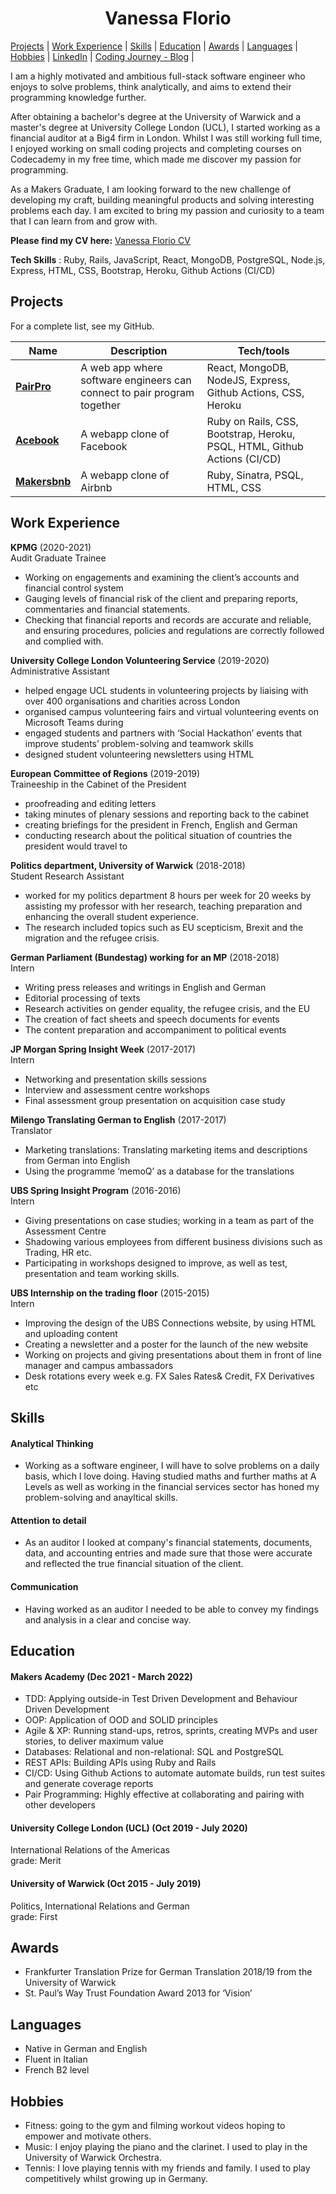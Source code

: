 <h1 align="center"> Vanessa Florio</h1>


[Projects](#projects) |  [Work Experience](#work-experience) | [Skills](#skills) | [Education](#education) | [Awards](#awards) | [Languages](#languages) | [Hobbies](#hobbies) | [LinkedIn](http://www.linkedin.com/in/laurasewilson) | [Coding Journey - Blog](https://medium.com/@vanessarosef) |

I am a highly motivated and ambitious full-stack software engineer who enjoys to solve problems, think analytically, and aims to extend their programming knowledge further.

After obtaining a bachelor's degree at the University of Warwick and a master's degree at University College London (UCL), I started working as a financial auditor at a Big4 firm in London. Whilst I was still working full time, I enjoyed working on small coding projects and completing courses on Codecademy in my free time, which made me discover my passion for programming. 

As a Makers Graduate, I am looking forward to the new challenge of developing my craft, building meaningful products and solving interesting problems each day. I am excited to bring my passion and curiosity to a team that I can learn from and grow with.

**Please find my CV here:** [Vanessa Florio CV](https://github.com/floriov/CV/files/8252591/Vanessa_Florio.CV.2022.pdf)

**Tech Skills** : Ruby, Rails, JavaScript, React, MongoDB, PostgreSQL, Node.js, Express, HTML, CSS, Bootstrap, Heroku, Github Actions (CI/CD)


## Projects

For a complete list, see my GitHub.

| Name                         | Description              | Tech/tools            |
| ---------------------------- | -----------------        | -----------------     |
| **[PairPro](https://github.com/floriov/pair-pro)**  | A web app where software engineers can connect to pair program together      |  React, MongoDB, NodeJS, Express, Github Actions, CSS, Heroku    |
| **[Acebook](https://github.com/floriov/acebook-five-aces)**|   A webapp clone of Facebook     |  Ruby on Rails, CSS, Bootstrap, Heroku, PSQL, HTML, Github Actions (CI/CD)  |
| **[Makersbnb](https://github.com/floriov/Makersbnb-Group-4)**  |  A webapp clone of Airbnb       |  Ruby, Sinatra, PSQL, HTML, CSS  |
    

## Work Experience

**KPMG** (2020-2021)  <br>
Audit Graduate Trainee

* Working on engagements and examining the client’s accounts and financial control system
* Gauging levels of financial risk of the client and preparing reports, commentaries and financial statements. 
* Checking that financial reports and records are accurate and reliable, and ensuring procedures, policies and regulations are correctly followed and complied     with. 



**University College London Volunteering Service** (2019-2020)  <br>
Administrative Assistant 

* helped engage UCL students in volunteering projects by liaising with over 400 organisations and charities across London
* organised campus volunteering fairs and virtual volunteering events on Microsoft Teams during
* engaged students and partners with ‘Social Hackathon’ events that improve students’ problem-solving and teamwork skills 
* designed student volunteering newsletters using HTML



**European Committee of Regions** (2019-2019)<br>
Traineeship in the Cabinet of the President 

* proofreading and editing letters 
* taking minutes of plenary sessions and reporting back to the cabinet 
* creating briefings for the president in French, English and German 
* conducting research about the political situation of countries the president would travel to 



**Politics department, University of Warwick** (2018-2018)<br>
Student Research Assistant 

* worked for my politics department 8 hours per week for 20 weeks by assisting my professor with her research, teaching preparation and enhancing the overall student experience. 
* The research included topics such as EU scepticism, Brexit and the migration and the refugee crisis. 



**German Parliament (Bundestag) working for an MP** (2018-2018)<br>
Intern

* Writing press releases and writings in English and German
* Editorial processing of texts
* Research activities on gender equality, the refugee crisis, and the EU
* The creation of fact sheets and speech documents for events
* The content preparation and accompaniment to political events



**JP Morgan Spring Insight Week** (2017-2017)<br>
Intern

* Networking and presentation skills sessions
* Interview and assessment centre workshops
* Final assessment group presentation on acquisition case study



**Milengo Translating German to English** (2017-2017)<br>
Translator

* Marketing translations: Translating marketing items and descriptions from German into English
* Using the programme ‘memoQ’ as a database for the translations



**UBS Spring Insight Program** (2016-2016)<br>
Intern

* Giving presentations on case studies; working in a team as part of the Assessment Centre
* Shadowing various employees from different business divisions such as Trading, HR etc.
* Participating in workshops designed to improve, as well as test, presentation and team working skills.
 
 
 
**UBS Internship on the trading floor** (2015-2015) <br>
Intern

* Improving the design of the UBS Connections website, by using HTML and uploading content  
* Creating a newsletter and a poster for the launch of the new website 
* Working on projects and giving presentations about them in front of line manager and campus ambassadors 
* Desk rotations every week e.g. FX Sales Rates& Credit, FX Derivatives etc 



## Skills

#### Analytical Thinking
* Working as a software engineer, I will have to solve problems on a daily basis, which I love doing. Having
studied maths and further maths at A Levels as well as working in the financial services sector has
honed my problem-solving and anayltical skills.

#### Attention to detail
* As an auditor I looked at company's financial statements, documents, data, and accounting entries and made sure that those were accurate and reflected the true financial situation of the client. 

#### Communication 
 * Having worked as an auditor I needed to be able to convey my findings and analysis in a clear and concise way.
 

## Education

#### Makers Academy (Dec 2021 - March 2022)

* TDD: Applying outside-in Test Driven Development and Behaviour Driven Development
* OOP: Application of OOD and SOLID principles
* Agile & XP: Running stand-ups, retros, sprints, creating MVPs and user stories, to deliver maximum value
* Databases: Relational and non-relational: SQL and PostgreSQL
* REST APIs: Building APIs using Ruby and Rails
* CI/CD: Using Github Actions to automate automate builds, run test suites and generate coverage reports
* Pair Programming: Highly effective at collaborating and pairing with other developers

#### University College London (UCL) (Oct 2019 - July 2020)
International Relations of the Americas <br>
grade: Merit

#### University of Warwick (Oct 2015 - July 2019)
Politics, International Relations and German <br>
grade: First

## Awards

* Frankfurter Translation Prize for German Translation 2018/19 from the University of Warwick
* St. Paul’s Way Trust Foundation Award 2013 for ‘Vision’

## Languages
* Native in German and English
* Fluent in Italian 
* French B2 level

## Hobbies

* Fitness: going to the gym and filming workout videos hoping to empower and motivate others.
* Music: I enjoy playing the piano and the clarinet. I used to play in the University of Warwick Orchestra.
* Tennis: I love playing tennis with my friends and family. I used to play competitively whilst growing up in Germany.
